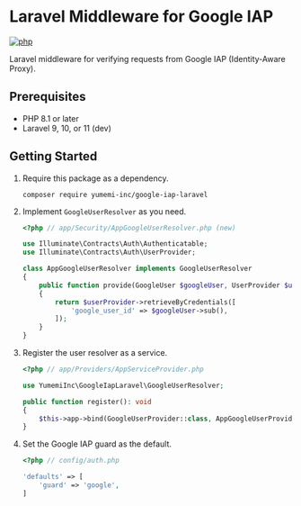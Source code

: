 # Laravel Middleware for Google IAP

[![php](https://github.com/yumemi-inc/google-iap-laravel/actions/workflows/php.yml/badge.svg)](https://github.com/yumemi-inc/google-iap-laravel/actions/workflows/php.yml)

Laravel middleware for verifying requests from Google IAP (Identity-Aware Proxy).


## Prerequisites

- PHP 8.1 or later
- Laravel 9, 10, or 11 (dev)


## Getting Started

1. Require this package as a dependency.
   ```shell
   composer require yumemi-inc/google-iap-laravel
   ```

2. Implement `GoogleUserResolver` as you need.
   ```php
   <?php // app/Security/AppGoogleUserResolver.php (new)
   
   use Illuminate\Contracts\Auth\Authenticatable;
   use Illuminate\Contracts\Auth\UserProvider;
   
   class AppGoogleUserResolver implements GoogleUserResolver
   {
       public function provide(GoogleUser $googleUser, UserProvider $userProvider): ?Authenticatable
       {
           return $userProvider->retrieveByCredentials([
               'google_user_id' => $googleUser->sub(),
           ]);
       }
   }
   ```

3. Register the user resolver as a service.
   ```php
   <?php // app/Providers/AppServiceProvider.php
   
   use YumemiInc\GoogleIapLaravel\GoogleUserResolver;
   
   public function register(): void
   {
       $this->app->bind(GoogleUserProvider::class, AppGoogleUserProvider::class);
   }
   ```

4. Set the Google IAP guard as the default.
   ```php
   <?php // config/auth.php

   'defaults' => [
       'guard' => 'google',
   ]
   ```
